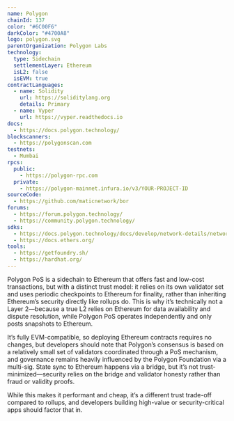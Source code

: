 ```yaml
---
name: Polygon
chainId: 137
color: "#6C00F6"
darkColor: "#4700A8"
logo: polygon.svg
parentOrganization: Polygon Labs
technology:
  type: Sidechain
  settlementLayer: Ethereum
  isL2: false
  isEVM: true
contractLanguages:
  - name: Solidity
    url: https://soliditylang.org
    details: Primary
  - name: Vyper
    url: https://vyper.readthedocs.io
docs:
  - https://docs.polygon.technology/
blockscanners:
  - https://polygonscan.com
testnets:
  - Mumbai
rpcs:
  public:
    - https://polygon-rpc.com
  private:
    - https://polygon-mainnet.infura.io/v3/YOUR-PROJECT-ID
sourceCode:
  - https://github.com/maticnetwork/bor
forums:
  - https://forum.polygon.technology/
  - https://community.polygon.technology/
sdks:
  - https://docs.polygon.technology/docs/develop/network-details/network/
  - https://docs.ethers.org/
tools:
  - https://getfoundry.sh/
  - https://hardhat.org/
---
```


Polygon PoS is a sidechain to Ethereum that offers fast and low-cost transactions, but with a distinct trust model: it relies on its own validator set and uses periodic checkpoints to Ethereum for finality, rather than inheriting Ethereum’s security directly like rollups do. This is why it’s technically not a Layer 2—because a true L2 relies on Ethereum for data availability and dispute resolution, while Polygon PoS operates independently and only posts snapshots to Ethereum.

It’s fully EVM-compatible, so deploying Ethereum contracts requires no changes, but developers should note that Polygon’s consensus is based on a relatively small set of validators coordinated through a PoS mechanism, and governance remains heavily influenced by the Polygon Foundation via a multi-sig. State sync to Ethereum happens via a bridge, but it’s not trust-minimized—security relies on the bridge and validator honesty rather than fraud or validity proofs.

While this makes it performant and cheap, it’s a different trust trade-off compared to rollups, and developers building high-value or security-critical apps should factor that in.